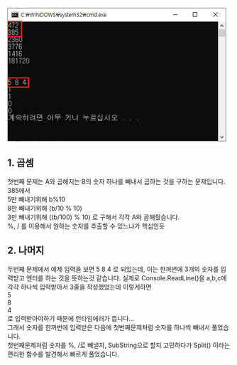 ![첫번째문제](https://github.com/jacksimuse/IoT_Study/blob/main/Algorithm/0331/%EC%84%9C%EB%8F%99%EC%9A%B0/0331_FirstAlgorithm/FirstAlgorithm.png)

## 1. 곱셈 <br>
첫번째 문제는 A와 곱해지는 B의 숫자 하나를 빼내서 곱하는 것을 구하는 문제입니다. <br>
385에서 <br> 5만 빼내기위해 b%10 <br>
        8만 빼내기위해 (b/10 % 10) <br>
        3만 빼내기위해 ((b/100) % 10) 로 구해서 각각 A와 곱해줬습니다.<br>
%, / 를 이용해서 원하는 숫자를 추출할 수 있느냐가 핵심인듯


## 2. 나머지 <br>
두번째 문제에서 예제 입력을 보면 5 8 4 로 되있는데, 이는 한꺼번에 3개의 숫자를 입력받고 엔터를 하는 것을 뜻하는것 같습니다.
실제로 Console.ReadLine()을 a,b,c에 각각 하나씩 입력받아서 3줄을 작성했었는데 이렇게하면 <br>
5 <br>
8 <br>
4 <br>
로 입력받아야하기 때문에 런타임에러가 뜹니다...<br>
그래서 숫자를 한꺼번에 입력받은 다음에 첫번째문제처럼 숫자를 하나씩 빼내서 풀었습니다. <br>
첫번째문제처럼 숫자를 %, /로 빼낼지, SubString으로 할지 고민하다가 Split() 이라는 편리한 함수를 발견해서 빠르게 풀었습니다.
